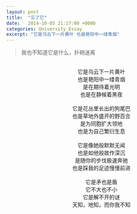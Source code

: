 ```yaml
---
layout: post
title:  "忘了它"
date:   2014-10-05 21:27:00 +0000
categories: University_Essay
excerpt: "它是乌云下一片黄叶 也是艳阳中一缕青烟"
---
```


<div>
<blockquote class="quote-style">
我也不知道它是什么，扑朔迷离
</blockquote>
<br>
</div>

<div align='center'>
它是乌云下一片黄叶<br>
也是艳阳中一缕青烟<br>
是在期待着光明<br>
也是在静候着黑夜<br>
<br>
它是花丛里长出的狗尾巴<br>
也是草地外盛开的野百合<br>
是为同胞扩大领地<br>
也是为自己繁衍生息<br>
<br>
它是像她般默默无闻<br>
也是如他般故作深沉<br>
是随你的步伐极速奔驰<br>
也是踩我的足迹慢慢前进<br>
<br>
它是矛也是盾<br>
它不大也不小<br>
它是解不开的谜<br>
天知，地知，而你我不知<br>
</div>